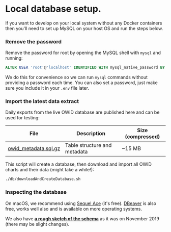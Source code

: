 # Local database setup.

If you want to develop on your local system without any Docker containers then you'll need to set up MySQL on your host OS and run the steps below.

### Remove the password

Remove the password for root by opening the MySQL shell with `mysql` and running:

```sql
ALTER USER 'root'@'localhost' IDENTIFIED WITH mysql_native_password BY '';
```

We do this for convenience so we can run `mysql` commands without providing a password each time. You can also set a password, just make sure you include it in your `.env` file later.

### Import the latest data extract

Daily exports from the live OWID database are published here and can be used for testing:

| File                                                                          | Description                  | Size (compressed) |
| ----------------------------------------------------------------------------- | ---------------------------- | ----------------- |
| [owid_metadata.sql.gz](https://files.ourworldindata.org/owid_metadata.sql.gz) | Table structure and metadata | ~15 MB            |

This script will create a database, then download and import all OWID charts and their data (might take a while!):

```bash
./db/downloadAndCreateDatabase.sh
```

### Inspecting the database

On macOS, we recommend using [Sequel Ace](https://github.com/Sequel-Ace/Sequel-Ace) (it's free). [DBeaver](https://dbeaver.io/) is also free, works well also and is available on more operating systems.

We also have [**a rough sketch of the schema**](https://user-images.githubusercontent.com/1308115/64631358-d920e680-d3ee-11e9-90a7-b45d942a7259.png) as it was on November 2019 (there may be slight changes).
